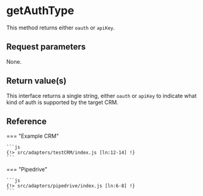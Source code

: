 # getAuthType

This method returns either `oauth` or `apiKey`. 

## Request parameters

None.

## Return value(s)

This interface returns a single string, either `oauth` or `apiKey` to indicate what kind of auth is supported by the target CRM. 

## Reference

=== "Example CRM"

    ```js
    {!> src/adapters/testCRM/index.js [ln:12-14] !}
	```
	
=== "Pipedrive"

	```js
    {!> src/adapters/pipedrive/index.js [ln:6-8] !}
	```


